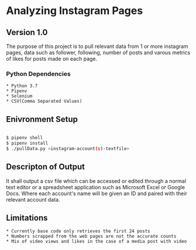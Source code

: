 # Analyzing Instagram Pages
## Version 1.0

The purpose of this project is to pull relevant data from 1 or more instagram pages, data such as follower, following, number of posts and varous metrics of likes for posts made on each page. 

### Python Dependencies
	* Python 3.7
	* Pipenv
	* Selenium
	* CSV(Comma Separated Values)

## Enivronment Setup

```bash

$ pipenv shell
$ pipenv install 
$ ./pullData.py <instagram-account(s)-textfile>

```

## Descripton of Output

It shall output a csv file which can be accessed or edited through a normal text editor or a spreadsheet application such as Microsoft Excel or Google Docs. Where each account's name will be given an ID and paired with their relevant account data. 

## Limitations 
	* Currently base code only retrieves the first 24 posts
	* Numbers scrapped from the web pages are not the accurate counts
	* Mix of video views and likes in the case of a media post with video
